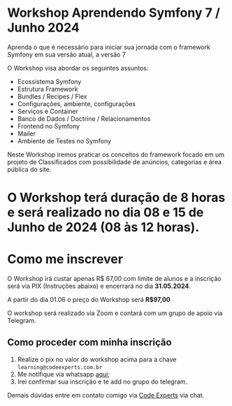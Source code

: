 # Workshop Aprendendo Symfony 7 / Junho 2024

Aprenda o que é necessário para iniciar sua jornada com o framework Symfony em sua versão atual, a versão 7

O Workshop visa abordar os seguintes assuntos:

- Ecossistema Symfony
- Estrutura Framework
- Bundles / Recipes / Flex
- Configurações, ambiente, configurações
- Serviços e Container
- Banco de Dados / Doctrine / Relacionamentos
- Frontend no Symfony
- Mailer
- Ambiente de Testes no Symfony

Neste Workshop iremos praticar os conceitos do framework focado em um projeto de Classificados com possibilidade de anúncios, categorias e área pública do site.

# O Workshop terá duração de 8 horas e será realizado no dia 08 e 15 de Junho de 2024 (08 às 12 horas).

# Como me inscrever

O Workshop irá custar apenas R$ 67,00 com limite de alunos e a inscrição será via PIX (Instruções abaixo) e encerrará no dia **31.05.2024**.

A partir do dia 01.06 o preço do Workshop será **R$97,00**

O workshop será realizado via Zoom e contará com um grupo de apoio via Telegram.

## Como proceder com minha inscrição

1. Realize o pix no valor do workshop acima para a chave `learning@codeexperts.com.br`
2. Me notifique via whatsapp [aqui](https://bit.ly/3K3NHPB);
3. Irei confirmar sua inscrição e te add no grupo do telegram.

Demais dúvidas entre em contato comigo via [Code Experts](https://codeexperts.com.br) via chat.
